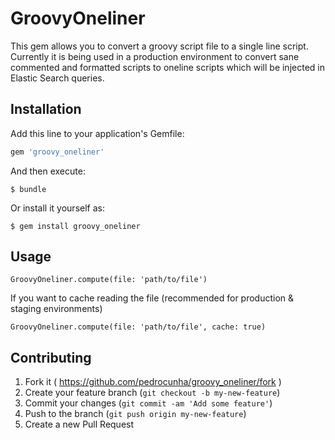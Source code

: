 # GroovyOneliner

This gem allows you to convert a groovy script file to a single line script. Currently it is being used in a production environment to
convert sane commented and formatted scripts to oneline scripts which will be injected in Elastic Search queries.

## Installation

Add this line to your application's Gemfile:

```ruby
gem 'groovy_oneliner'
```

And then execute:

    $ bundle

Or install it yourself as:

    $ gem install groovy_oneliner

## Usage

```
GroovyOneliner.compute(file: 'path/to/file')
```

If you want to cache reading the file (recommended for production & staging environments)

```
GroovyOneliner.compute(file: 'path/to/file', cache: true)
```

## Contributing

1. Fork it ( https://github.com/pedrocunha/groovy_oneliner/fork )
2. Create your feature branch (`git checkout -b my-new-feature`)
3. Commit your changes (`git commit -am 'Add some feature'`)
4. Push to the branch (`git push origin my-new-feature`)
5. Create a new Pull Request
